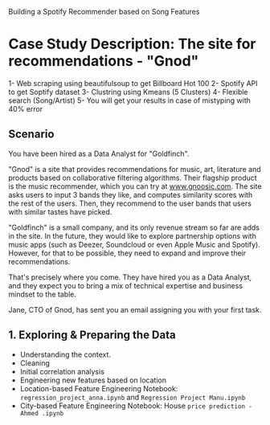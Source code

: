 
Building a Spotify Recommender based on Song Features


# Case Study Description: The site for recommendations - "Gnod"

1- Web scraping using beautifulsoup to get Billboard Hot 100
2- Spotify API to get Soptify dataset
3- Clustring using Kmeans (5 Clusters)
4- Flexible search (Song/Artist)
5- You will get your results in case of mistyping with 40% error  


## Scenario

You have been hired as a Data Analyst for "Goldfinch".

"Gnod" is a site that provides recommendations for music, art, literature and products based on collaborative filtering algorithms. Their flagship product is the music recommender, which you can try at www.gnoosic.com. The site asks users to input 3 bands they like, and computes similarity scores with the rest of the users. Then, they recommend to the user bands that users with similar tastes have picked.

"Goldfinch" is a small company, and its only revenue stream so far are adds in the site. In the future, they would like to explore partnership options with music apps (such as Deezer, Soundcloud or even Apple Music and Spotify). However, for that to be possible, they need to expand and improve their recommendations.

That's precisely where you come. They have hired you as a Data Analyst, and they expect you to bring a mix of technical expertise and business mindset to the table.

Jane, CTO of Gnod, has sent you an email assigning you with your first task.

##  1. Exploring & Preparing the Data

- Understanding the context.
- Cleaning
- Initial correlation analysis
- Engineering new features based on location
- Location-based Feature Engineering Notebook: `regression_project_anna.ipynb` and `Regression Project Manu.ipynb`
- City-based Feature Engineering Notebook: House `price prediction - Ahmed .ipynb`

